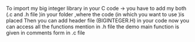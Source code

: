 To import my big integer library in your C code ->
you have to add my both (.c and .h file )in your folder ,where the code (in which you want to use )is placed
Then you can add header file (BIGINTEGER.H) in your code
now you can access all the functions mention in .h file
the demo main function is given in comments form in .c file 
